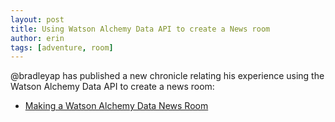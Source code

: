 ```yaml
---
layout: post
title: Using Watson Alchemy Data API to create a News room
author: erin
tags: [adventure, room]
---
```


@bradleyap has published a new chronicle relating his experience using the Watson Alchemy Data API to create a news room:

* [Making a Watson Alchemy Data News Room](https://book.gameontext.org/chronicles/17-watson-news.html)

